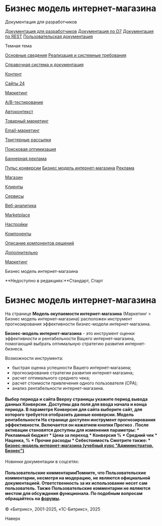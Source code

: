# Бизнес модель интернет-магазина

Документация для разработчиков

[Документация для разработчиков](https://dev.1c-bitrix.ru/api_help/)
[Документация по D7](https://dev.1c-bitrix.ru/api_d7/)
[Документация по REST](https://dev.1c-bitrix.ru/rest_help/)
[Пользовательская документация](https://dev.1c-bitrix.ru/user_help/)

Темная тема

[Основные сведения](/user_help/index.php)
[Реализация и системные требования](/user_help/reqintro.php)

[Справочная система и документация](/user_help/help/index.php)

[Контент](/user_help/content/index.php)

[Сайты 24](/user_help/sites24/index.php)

[Маркетинг](/user_help/marketing/index.php)

[A/B-тестирование](/user_help/marketing/ab_testing/index.php)

[Автоконтекст](/user_help/marketing/context_adv/index.php)

[Товарный маркетинг](/user_help/marketing/discounts/index.php)

[Email-маркетинг](/user_help/marketing/sender/index.php)

[Триггерные рассылки](/user_help/marketing/triggered_emails/index.php)

[Поисковая оптимизация](/user_help/marketing/seo/index.php)

[Баннерная реклама](/user_help/marketing/advertising/index.php)

[Пульс конверсии](/user_help/marketing/conversion_pulse.php)
[Бизнес модель интернет-магазина](/user_help/marketing/web_store_business_model.php)
[Реклама](/user_help/marketing/ads.php)

[Магазин](/user_help/store/index.php)

[Клиенты](/user_help/clients/index.php)

[Сервисы](/user_help/service/index.php)

[Веб-аналитика](/user_help/statistic/index.php)

[Marketplace](/user_help/marketplace/index.php)

[Настройки](/user_help/settings/index.php)

[Компоненты](/user_help/components/index.php)

[Описание компонентов решений](/user_help/description_decisions/index.php)

[Дополнительно](/user_help/additional/index.php)

[Маркетинг](/user_help/marketing/index.php)

Бизнес модель интернет-магазина

**Недоступно в редакциях:**Стандарт, Старт

# Бизнес модель интернет-магазина

На странице **Модель окупаемости интернет-магазина** (Маркетинг > Бизнес модель интернет-магазина) расположен инструмент прогнозирования эффективности бизнес-модели интернет-магазина.

  

**Бизнес-модель интернет-магазина** - это инструмент оценки эффективности и рентабельности Вашего интернет-магазина, помогающий выбрать оптимальную стратегию развития интернет-бизнеса.

Возможности инструмента:

* быстрая оценка успешности Вашего интернет-магазина;
* прогнозирование стратегии развития интернет-магазина;
* расчет оптимального среднего чека;
* расчет стоимости привлечения одного пользователя (CPA);
* анализ рентабельности интернет-магазина.

  

#### Выбор периода и сайта Вверху страницы укажите период вывода данных Конверсии. Доступны два поля для ввода начала и конца периода. В параметре **Конверсия для сайта** выберите сайт, для которого требуется отобразить данные конверсии. Модель рентабельности На странице доступен инструмент прогнозирования эффективности. Включается он нажатием кнопки Прогноз . После активации становятся доступны для изменения параметры: * Рекламный бюджет * Цена за переход * Конверсия % * Средний чек * Наценка, % * Прочие расходы * Себестоимость Смотрите также: * [Бизнес-модель интернет-магазина (учебный курс "Администратор. Бизнес")](https://dev.1c-bitrix.ru/learning/course/index.php?COURSE_ID=42&LESSON_ID=12233)

Новинки документации в соцсетях:

#### Пользовательские комментарииПомните, что Пользовательские комментарии, несмотря на модерацию, не являются официальной документацией. Ответственность за их использование несет сам пользователь. Также Пользовательские комментарии не являются местом для обсуждения функционала. По подобным вопросам обращайтесь на [форумы](http://dev.1c-bitrix.ru/community/forums/group1/).

© «Битрикс», 2001-2025, «1С-Битрикс», 2025

Наверх